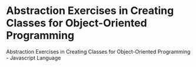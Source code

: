 # Abstraction Exercises in Creating Classes for Object-Oriented Programming

Abstraction Exercises in Creating Classes for Object-Oriented Programming - Javascript Language

